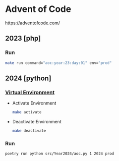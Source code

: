 # Advent of Code

<https://adventofcode.com/>

## 2023 [php]

### Run

```sh
make run command="aoc:year:23:day:01" env="prod"
```

## 2024 [python]

### [Virtual Environment](https://python-poetry.org/docs/basic-usage/#activating-the-virtual-environment)

* Activate Environment

    ```sh
    make activate
    ```

* Deactivate Environment

    ```sh
    make deactivate
    ```

### Run

```sh
poetry run python src/Year2024/aoc.py 1 2024 prod
```
